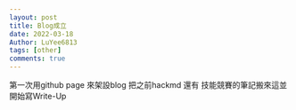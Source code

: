 ```yaml
---
layout: post
title: Blog成立
date: 2022-03-18
Author: LuYee6813
tags: [other]
comments: true
---
```

第一次用github page 來架設blog
把之前hackmd 還有 技能競賽的筆記搬來這並開始寫Write-Up
